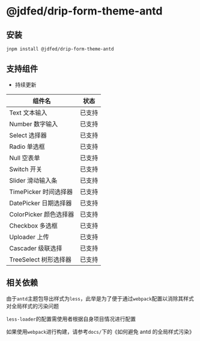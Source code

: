 # @jdfed/drip-form-theme-antd

## 安装

`jnpm install @jdfed/drip-form-theme-antd`

## 支持组件

- 持续更新

| 组件名                 |  状态  |
| ---------------------- | :----: |
| Text 文本输入          | 已支持 |
| Number 数字输入        | 已支持 |
| Select 选择器          | 已支持 |
| Radio 单选框           | 已支持 |
| Null 空表单            | 已支持 |
| Switch 开关            | 已支持 |
| Slider 滑动输入条      | 已支持 |
| TimePicker 时间选择器  | 已支持 |
| DatePicker 日期选择器  | 已支持 |
| ColorPicker 颜色选择器 | 已支持 |
| Checkbox 多选框        | 已支持 |
| Uploader 上传          | 已支持 |
| Cascader 级联选择      | 已支持 |
| TreeSelect 树形选择器  | 已支持 |

## 相关依赖

由于`antd`主题包导出样式为`less`，此举是为了便于通过`webpack`配置以消除其样式对全局样式的污染问题

`less-loader`的配置需使用者根据自身项目情况进行配置

如果使用`webpack`进行构建，请参考`docs/`下的《如何避免 antd 的全局样式污染》
